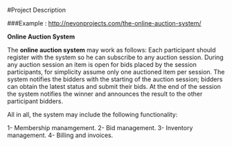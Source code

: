 #Project Description

###Example : http://nevonprojects.com/the-online-auction-system/

__**Online Auction System**__

The **online auction system** may work as follows: Each participant should
register with the system so he can subscribe to any auction session.
During any auction session an item is open for bids placed by the session participants,
for simplicity assume only one auctioned item per session.
The system notifies the bidders with the starting of the auction session;
bidders can obtain the latest status and submit their bids. At the end of
the session the system notifies the winner and announces the result to
the other participant bidders.

All in all, the system may include the following functionality:

   1- Membership manamgement.
   2- Bid management.
   3- Inventory management.
   4- Billing and invoices.
